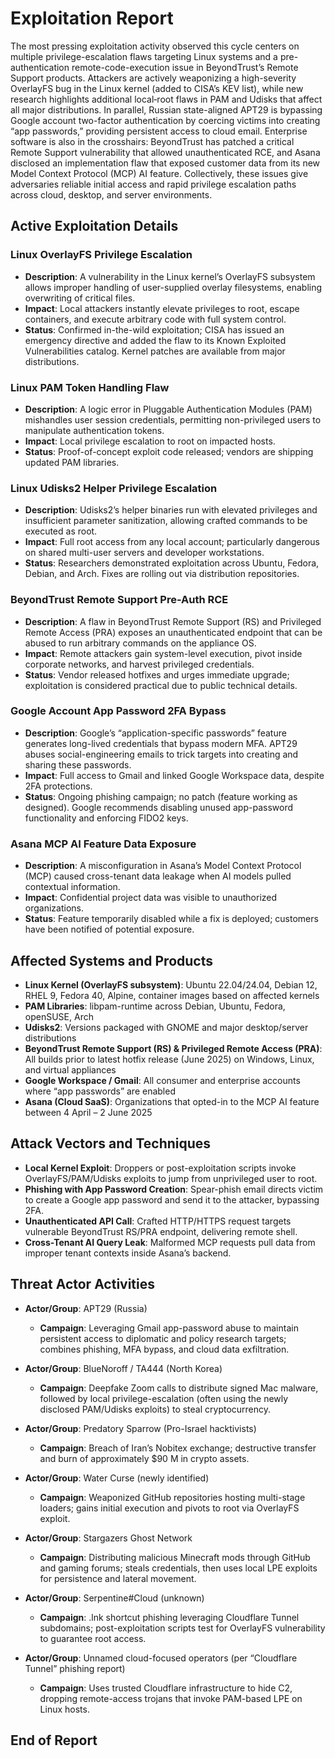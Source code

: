 # Exploitation Report

The most pressing exploitation activity observed this cycle centers on multiple privilege-escalation flaws targeting Linux systems and a pre-authentication remote-code-execution issue in BeyondTrust’s Remote Support products. Attackers are actively weaponizing a high-severity OverlayFS bug in the Linux kernel (added to CISA’s KEV list), while new research highlights additional local‐root flaws in PAM and Udisks that affect all major distributions. In parallel, Russian state-aligned APT29 is bypassing Google account two-factor authentication by coercing victims into creating “app passwords,” providing persistent access to cloud email. Enterprise software is also in the crosshairs: BeyondTrust has patched a critical Remote Support vulnerability that allowed unauthenticated RCE, and Asana disclosed an implementation flaw that exposed customer data from its new Model Context Protocol (MCP) AI feature. Collectively, these issues give adversaries reliable initial access and rapid privilege escalation paths across cloud, desktop, and server environments.

## Active Exploitation Details

### Linux OverlayFS Privilege Escalation
- **Description**: A vulnerability in the Linux kernel’s OverlayFS subsystem allows improper handling of user-supplied overlay filesystems, enabling overwriting of critical files.
- **Impact**: Local attackers instantly elevate privileges to root, escape containers, and execute arbitrary code with full system control.
- **Status**: Confirmed in-the-wild exploitation; CISA has issued an emergency directive and added the flaw to its Known Exploited Vulnerabilities catalog. Kernel patches are available from major distributions.
  
### Linux PAM Token Handling Flaw
- **Description**: A logic error in Pluggable Authentication Modules (PAM) mishandles user session credentials, permitting non-privileged users to manipulate authentication tokens.
- **Impact**: Local privilege escalation to root on impacted hosts.
- **Status**: Proof-of-concept exploit code released; vendors are shipping updated PAM libraries.

### Linux Udisks2 Helper Privilege Escalation
- **Description**: Udisks2’s helper binaries run with elevated privileges and insufficient parameter sanitization, allowing crafted commands to be executed as root.
- **Impact**: Full root access from any local account; particularly dangerous on shared multi-user servers and developer workstations.
- **Status**: Researchers demonstrated exploitation across Ubuntu, Fedora, Debian, and Arch. Fixes are rolling out via distribution repositories.

### BeyondTrust Remote Support Pre-Auth RCE
- **Description**: A flaw in BeyondTrust Remote Support (RS) and Privileged Remote Access (PRA) exposes an unauthenticated endpoint that can be abused to run arbitrary commands on the appliance OS.
- **Impact**: Remote attackers gain system-level execution, pivot inside corporate networks, and harvest privileged credentials.
- **Status**: Vendor released hotfixes and urges immediate upgrade; exploitation is considered practical due to public technical details.

### Google Account App Password 2FA Bypass
- **Description**: Google’s “application-specific passwords” feature generates long-lived credentials that bypass modern MFA. APT29 abuses social-engineering emails to trick targets into creating and sharing these passwords.
- **Impact**: Full access to Gmail and linked Google Workspace data, despite 2FA protections.
- **Status**: Ongoing phishing campaign; no patch (feature working as designed). Google recommends disabling unused app-password functionality and enforcing FIDO2 keys.

### Asana MCP AI Feature Data Exposure
- **Description**: A misconfiguration in Asana’s Model Context Protocol (MCP) caused cross-tenant data leakage when AI models pulled contextual information.
- **Impact**: Confidential project data was visible to unauthorized organizations.
- **Status**: Feature temporarily disabled while a fix is deployed; customers have been notified of potential exposure.

## Affected Systems and Products
- **Linux Kernel (OverlayFS subsystem)**: Ubuntu 22.04/24.04, Debian 12, RHEL 9, Fedora 40, Alpine, container images based on affected kernels  
- **PAM Libraries**: libpam-runtime across Debian, Ubuntu, Fedora, openSUSE, Arch  
- **Udisks2**: Versions packaged with GNOME and major desktop/server distributions  
- **BeyondTrust Remote Support (RS) & Privileged Remote Access (PRA)**: All builds prior to latest hotfix release (June 2025) on Windows, Linux, and virtual appliances  
- **Google Workspace / Gmail**: All consumer and enterprise accounts where “app passwords” are enabled  
- **Asana (Cloud SaaS)**: Organizations that opted-in to the MCP AI feature between 4 April – 2 June 2025  

## Attack Vectors and Techniques
- **Local Kernel Exploit**: Droppers or post-exploitation scripts invoke OverlayFS/PAM/Udisks exploits to jump from unprivileged user to root.  
- **Phishing with App Password Creation**: Spear-phish email directs victim to create a Google app password and send it to the attacker, bypassing 2FA.  
- **Unauthenticated API Call**: Crafted HTTP/HTTPS request targets vulnerable BeyondTrust RS/PRA endpoint, delivering remote shell.  
- **Cross-Tenant AI Query Leak**: Malformed MCP requests pull data from improper tenant contexts inside Asana’s backend.  

## Threat Actor Activities
- **Actor/Group**: APT29 (Russia)  
  - **Campaign**: Leveraging Gmail app-password abuse to maintain persistent access to diplomatic and policy research targets; combines phishing, MFA bypass, and cloud data exfiltration.

- **Actor/Group**: BlueNoroff / TA444 (North Korea)  
  - **Campaign**: Deepfake Zoom calls to distribute signed Mac malware, followed by local privilege-escalation (often using the newly disclosed PAM/Udisks exploits) to steal cryptocurrency.

- **Actor/Group**: Predatory Sparrow (Pro-Israel hacktivists)  
  - **Campaign**: Breach of Iran’s Nobitex exchange; destructive transfer and burn of approximately $90 M in crypto assets.

- **Actor/Group**: Water Curse (newly identified)  
  - **Campaign**: Weaponized GitHub repositories hosting multi-stage loaders; gains initial execution and pivots to root via OverlayFS exploit.

- **Actor/Group**: Stargazers Ghost Network  
  - **Campaign**: Distributing malicious Minecraft mods through GitHub and gaming forums; steals credentials, then uses local LPE exploits for persistence and lateral movement.

- **Actor/Group**: Serpentine#Cloud (unknown)  
  - **Campaign**: .lnk shortcut phishing leveraging Cloudflare Tunnel subdomains; post-exploitation scripts test for OverlayFS vulnerability to guarantee root access.

- **Actor/Group**: Unnamed cloud-focused operators (per “Cloudflare Tunnel” phishing report)  
  - **Campaign**: Uses trusted Cloudflare infrastructure to hide C2, dropping remote-access trojans that invoke PAM-based LPE on Linux hosts.

## End of Report